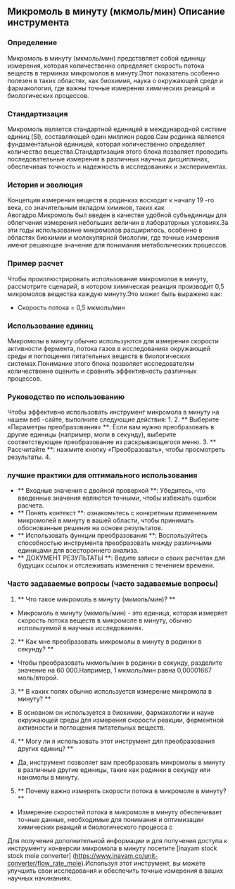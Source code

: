 ## Микромоль в минуту (мкмоль/мин) Описание инструмента

### Определение
Микромоль в минуту (мкмоль/мин) представляет собой единицу измерения, которая количественно определяет скорость потока веществ в терминах микромолов в минуту.Этот показатель особенно полезен в таких областях, как биохимия, наука о окружающей среде и фармакология, где важны точные измерения химических реакций и биологических процессов.

### Стандартизация
Микромоль является стандартной единицей в международной системе единиц (SI), составляющей один миллион родов.Сам родинка является фундаментальной единицей, которая количественно определяет количество вещества.Стандартизация этого блока позволяет проводить последовательные измерения в различных научных дисциплинах, обеспечивая точность и надежность в исследованиях и экспериментах.

### История и эволюция
Концепция измерения веществ в родинках восходит к началу 19 -го века, со значительным вкладом химиков, таких как Авогадро.Микромоль был введен в качестве удобной субъединицы для облегчения измерения небольших величин в лабораторных условиях.За эти годы использование микромолов расширилось, особенно в областях биохимии и молекулярной биологии, где точные измерения имеют решающее значение для понимания метаболических процессов.

### Пример расчет
Чтобы проиллюстрировать использование микромолов в минуту, рассмотрите сценарий, в котором химическая реакция производит 0,5 микромолов вещества каждую минуту.Это может быть выражено как:
- Скорость потока = 0,5 мкмоль/мин

### Использование единиц
Микромолы в минуту обычно используются для измерения скорости активности фермента, потока газов в исследованиях окружающей среды и поглощения питательных веществ в биологических системах.Понимание этого блока позволяет исследователям количественно оценить и сравнить эффективность различных процессов.

### Руководство по использованию
Чтобы эффективно использовать инструмент микромола в минуту на нашем веб -сайте, выполните следующие действия:
1.
2. ** Выберите «Параметры преобразования» **: Если вам нужно преобразовать в другие единицы (например, моли в секунду), выберите соответствующее преобразование из раскрывающегося меню.
3. ** Рассчитайте **: нажмите кнопку «Преобразовать», чтобы просмотреть результаты.
4.

### лучшие практики для оптимального использования
- ** Входные значения с двойной проверкой **: Убедитесь, что введенные значения являются точными, чтобы избежать ошибок расчета.
- ** Понять контекст **: ознакомьтесь с конкретным применением микромолей в минуту в вашей области, чтобы принимать обоснованные решения на основе результатов.
- ** Использовать функции преобразования **: Воспользуйтесь способностью инструмента преобразовать между различными единицами для всестороннего анализа.
- ** ДОКУМЕНТ РЕЗУЛЬТАТЫ **: Ведите записи о своих расчетах для будущих ссылок и отслеживать изменения с течением времени.

### Часто задаваемые вопросы (часто задаваемые вопросы)

1. ** Что такое микромоль в минуту (мкмоль/мин)? **
- Микромоль в минуту (мкмоль/мин) - это единица, которая измеряет скорость потока веществ в микромоле в минуту, обычно используемой в научных исследованиях.

2. ** Как мне преобразовать микромолы в минуту в родинки в секунду? **
- Чтобы преобразовать мкмоль/мин в родинки в секунду, разделите значение на 60 000.Например, 1 мкмоль/мин равна 0,00001667 моль/второй.

3. ** В каких полях обычно используется измерение микромола в минуту? **
- В основном он используется в биохимии, фармакологии и науке окружающей среды для измерения скорости реакции, ферментной активности и поглощения питательных веществ.

4. ** Могу ли я использовать этот инструмент для преобразования других единиц? **
- Да, инструмент позволяет вам преобразовать микромолы в минуту в различные другие единицы, такие как родинки в секунду или наномолы в минуту.

5. ** Почему важно измерять скорости потока в микромоле в минуту? **
- Измерение скоростей потока в микромоле в минуту обеспечивает точные данные, необходимые для понимания и оптимизации химических реакций и биологического процесса с

Для получения дополнительной информации и для получения доступа к инструменту конверсии микромола в минуту посетите [inayam stock stock mole converter] (https://www.inayam.co/unit-converter/flow_rate_mole).Используя этот инструмент, вы можете улучшить свои исследования и обеспечить точные измерения в ваших научных начинаниях.